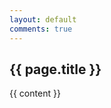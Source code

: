 ```yaml
---
layout: default
comments: true
---
```


<h2 class="post_title">
  {{ page.title }}
</h2>
<!--<p>
{% if page.date %}
    <small>{{ page.date | date_to_string }}</small>
{% endif %}
</p>-->

{{ content }}